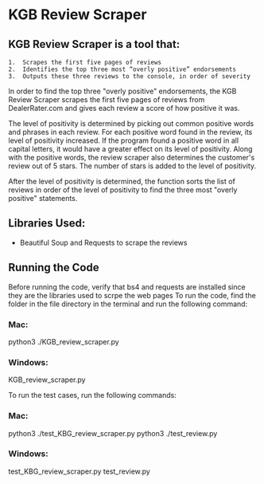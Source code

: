 # KGB Review Scraper

## KGB Review Scraper is a tool that:
    1.  Scrapes the first five pages of reviews
    2.  Identifies the top three most “overly positive” endorsements
    3.  Outputs these three reviews to the console, in order of severity

In order to find the top three "overly positive" endorsements, the KGB Review Scraper 
scrapes the first five pages of reviews from DealerRater.com and gives each review
a score of how positive it was. 

The level of positivity is determined by picking out common positive words and phrases in each review. 
For each positive word found in the review, its level of positivity increased. If the program found a positive word in
all capital letters, it would have a greater effect on its level of positivity. Along with the positive words, 
the review scraper also determines the customer's review out of 5 stars. The number of stars is added
to the level of positivity.

After the level of positivity is determined, the function sorts the list of reviews in order of the level of positivity to
find the three most "overly positive" statements.

## Libraries Used:
- Beautiful Soup and Requests to scrape the reviews 

## Running the Code

Before running the code, verify that bs4 and requests are installed since they are the libraries used to scrpe the web pages
To run the code, find the folder in the file directory in the terminal and run the following command:
### Mac: 
python3 ./KGB_review_scraper.py
### Windows:
KGB_review_scraper.py

To run the test cases, run the following commands:
### Mac:
python3 ./test_KBG_review_scraper.py
python3 ./test_review.py
### Windows:
test_KBG_review_scraper.py
test_review.py
